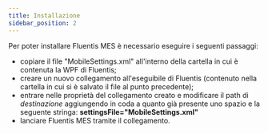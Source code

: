 ```yaml
---
title: Installazione
sidebar_position: 2
---
```


Per poter installare Fluentis MES è necessario eseguire i seguenti passaggi:

- copiare il file "MobileSettings.xml" all'interno della cartella in cui è contenuta la WPF di Fluentis;
- creare un nuovo collegamento all'eseguibile di Fluentis (contenuto nella cartella in cui si è salvato il file al punto precedente);
- entrare nelle proprietà del collegamento creato e modificare il path di *destinazione* aggiungendo in coda a quanto già presente uno spazio e la seguente stringa: **settingsFile="MobileSettings.xml"**
- lanciare Fluentis MES tramite il collegamento.


